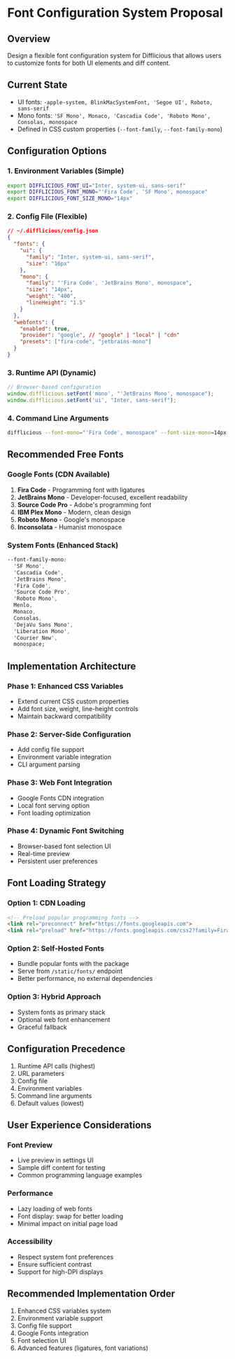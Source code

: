 # Font Configuration System Proposal

## Overview
Design a flexible font configuration system for Difflicious that allows users to customize fonts for both UI elements and diff content.

## Current State
- UI fonts: `-apple-system, BlinkMacSystemFont, 'Segoe UI', Roboto, sans-serif`
- Mono fonts: `'SF Mono', Monaco, 'Cascadia Code', 'Roboto Mono', Consolas, monospace`
- Defined in CSS custom properties (`--font-family`, `--font-family-mono`)

## Configuration Options

### 1. Environment Variables (Simple)
```bash
export DIFFLICIOUS_FONT_UI="Inter, system-ui, sans-serif"
export DIFFLICIOUS_FONT_MONO="'Fira Code', 'SF Mono', monospace"
export DIFFLICIOUS_FONT_SIZE_MONO="14px"
```

### 2. Config File (Flexible)
```json
// ~/.difflicious/config.json
{
  "fonts": {
    "ui": {
      "family": "Inter, system-ui, sans-serif",
      "size": "16px"
    },
    "mono": {
      "family": "'Fira Code', 'JetBrains Mono', monospace",
      "size": "14px",
      "weight": "400",
      "lineHeight": "1.5"
    }
  },
  "webfonts": {
    "enabled": true,
    "provider": "google", // "google" | "local" | "cdn"
    "presets": ["fira-code", "jetbrains-mono"]
  }
}
```

### 3. Runtime API (Dynamic)
```javascript
// Browser-based configuration
window.difflicious.setFont('mono', "'JetBrains Mono', monospace");
window.difflicious.setFont('ui', "Inter, sans-serif");
```

### 4. Command Line Arguments
```bash
difflicious --font-mono="'Fira Code', monospace" --font-size-mono=14px
```

## Recommended Free Fonts

### Google Fonts (CDN Available)
1. **Fira Code** - Programming font with ligatures
2. **JetBrains Mono** - Developer-focused, excellent readability
3. **Source Code Pro** - Adobe's programming font
4. **IBM Plex Mono** - Modern, clean design
5. **Roboto Mono** - Google's monospace
6. **Inconsolata** - Humanist monospace

### System Fonts (Enhanced Stack)
```css
--font-family-mono: 
  'SF Mono', 
  'Cascadia Code', 
  'JetBrains Mono',
  'Fira Code',
  'Source Code Pro',
  'Roboto Mono',
  Menlo, 
  Monaco, 
  Consolas, 
  'DejaVu Sans Mono',
  'Liberation Mono', 
  'Courier New', 
  monospace;
```

## Implementation Architecture

### Phase 1: Enhanced CSS Variables
- Extend current CSS custom properties
- Add font size, weight, line-height controls
- Maintain backward compatibility

### Phase 2: Server-Side Configuration
- Add config file support
- Environment variable integration
- CLI argument parsing

### Phase 3: Web Font Integration
- Google Fonts CDN integration
- Local font serving option
- Font loading optimization

### Phase 4: Dynamic Font Switching
- Browser-based font selection UI
- Real-time preview
- Persistent user preferences

## Font Loading Strategy

### Option 1: CDN Loading
```html
<!-- Preload popular programming fonts -->
<link rel="preconnect" href="https://fonts.googleapis.com">
<link rel="preload" href="https://fonts.googleapis.com/css2?family=Fira+Code:wght@300;400;500&display=swap" as="style">
```

### Option 2: Self-Hosted Fonts
- Bundle popular fonts with the package
- Serve from `/static/fonts/` endpoint
- Better performance, no external dependencies

### Option 3: Hybrid Approach
- System fonts as primary stack
- Optional web font enhancement
- Graceful fallback

## Configuration Precedence
1. Runtime API calls (highest)
2. URL parameters
3. Config file
4. Environment variables
5. Command line arguments
6. Default values (lowest)

## User Experience Considerations

### Font Preview
- Live preview in settings UI
- Sample diff content for testing
- Common programming language examples

### Performance
- Lazy loading of web fonts
- Font display: swap for better loading
- Minimal impact on initial page load

### Accessibility
- Respect system font preferences
- Ensure sufficient contrast
- Support for high-DPI displays

## Recommended Implementation Order
1. Enhanced CSS variables system
2. Environment variable support
3. Config file support
4. Google Fonts integration
5. Font selection UI
6. Advanced features (ligatures, font variations)